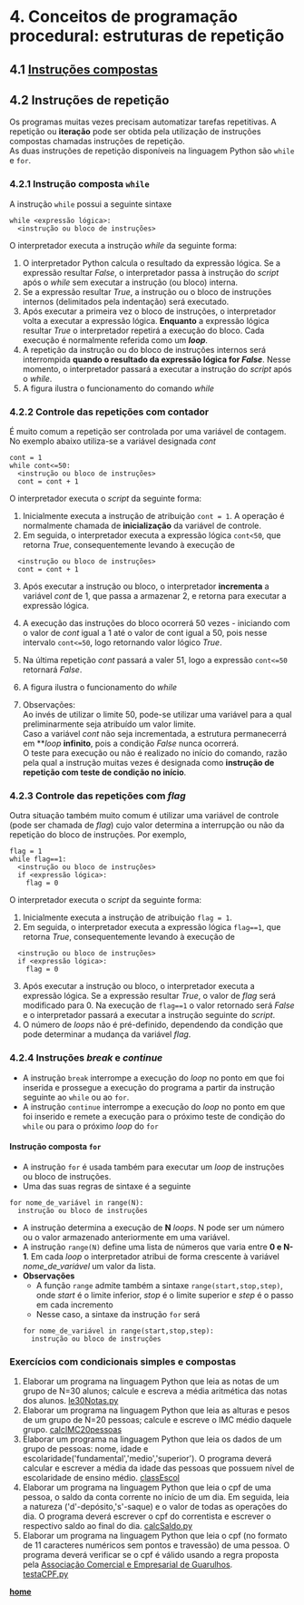 # 4. Conceitos de programação procedural: estruturas de repetição  
## 4.1 [Instruções compostas](https://docs.python.org/pt-br/3/reference/compound_stmts.html)

## 4.2 Instruções de repetição  
Os programas muitas vezes precisam automatizar tarefas repetitivas. A repetição ou **iteração** pode ser obtida pela utilização de instruções compostas chamadas instruções de repetição.  
As duas instruções de repetição disponíveis na linguagem Python são `while` e `for`.

### 4.2.1 Instrução composta `while`
A instrução `while` possui a seguinte sintaxe  
```
while <expressão lógica>:
  <instrução ou bloco de instruções>
```  
O interpretador executa a instrução *while* da seguinte forma:
1. O interpretador Python calcula o resultado da expressão lógica. Se a expressão resultar *False*, o interpretador passa à instrução do *script* após o *while* sem executar a instrução (ou bloco) interna.
2. Se a expressão resultar *True*, a instrução ou o bloco de instruções internos (delimitados pela indentação) será executado.
3. Após executar a primeira vez o bloco de instruções, o interpretador volta a executar a expressão lógica. **Enquanto** a expressão lógica resultar *True* o interpretador repetirá a execução do bloco. Cada execução é normalmente referida como um ***loop***.
4. A repetição da instrução ou do bloco de instruções internos será interrompida **quando o resultado da expressão lógica for *False***. Nesse momento, o interpretador passará a executar a instrução do *script* após o *while*.
5. A figura ilustra o funcionamento do comando *while*

### 4.2.2 Controle das repetições com **contador**  
É muito comum a repetição ser controlada por uma variável de contagem. No exemplo abaixo utiliza-se a variável designada *cont*  
```
cont = 1
while cont<=50:
  <instrução ou bloco de instruções>
  cont = cont + 1
```  
O interpretador executa o *script* da seguinte forma:
1. Inicialmente executa a instrução de atribuição `cont = 1`. A operação é normalmente chamada de **inicialização** da variável de controle.
2. Em seguida, o interpretador executa a expressão lógica `cont<50`, que retorna *True*, consequentemente levando à execução de  
  ```
    <instrução ou bloco de instruções>
    cont = cont + 1
  ```  
3. Após executar a instrução ou bloco, o interpretador **incrementa** a variável *cont* de 1, que passa a armazenar 2, e retorna para executar a expressão lógica.
4. A execução das instruções do bloco ocorrerá 50 vezes - iniciando com o valor de *cont* igual a 1 até o valor de cont igual a 50, pois nesse intervalo `cont<=50`, logo retornando valor lógico *True*.
5. Na última repetição *cont* passará a valer 51, logo a expressão `cont<=50` retornará *False*.
6. A figura ilustra o funcionamento do *while*

7. Observações:  
  Ao invés de utilizar o limite 50, pode-se utilizar uma variável para a qual preliminarmente seja atribuído um valor limite.  
  Caso a variável *cont* não seja incrementada, a estrutura permanecerrá em ***loop* **infinito**, pois a condição *False* nunca ocorrerá.  
  O teste para execução ou não é realizado no início do comando, razão pela qual a instrução muitas vezes é designada como **instrução de repetição com teste de condição no início**.
  
### 4.2.3 Controle das repetições com *flag*
Outra situação também muito comum é utilizar uma variável de controle (pode ser chamada de *flag*) cujo valor determina a interrupção ou não da repetição do bloco de instruções. Por exemplo,  
```
flag = 1
while flag==1:
  <instrução ou bloco de instruções>
  if <expressão lógica>:
    flag = 0
```  
O interpretador executa o *script* da seguinte forma:
1. Inicialmente executa a instrução de atribuição `flag = 1`.
2. Em seguida, o interpretador executa a expressão lógica `flag==1`, que retorna *True*, consequentemente levando à execução de  
  ```
    <instrução ou bloco de instruções>
    if <expressão lógica>:
      flag = 0
  ```  
3. Após executar a instrução ou bloco, o interpretador executa a expressão lógica. Se a expressão resultar *True*, o valor de *flag* será modificado para 0. Na execução de `flag==1` o valor retornado será *False* e o interpretador passará a executar a instrução seguinte do *script*.
4. O número de *loops* não é pré-definido, dependendo da condição que pode determinar a mudança da variável *flag*.

### 4.2.4 Instruções ***break*** e ***continue***
- A instrução `break` interrompe a execução do *loop* no ponto em que foi inserida e prossegue a execução do programa a partir da instrução seguinte ao `while` ou ao `for`.
- A instrução `continue` interrompe a execução do *loop* no ponto em que foi inserido e remete a execução para o próximo teste de condição do `while` ou para o próximo *loop* do `for` 

#### Instrução composta `for` 
- A instrução `for` é usada também para executar um *loop* de instruções ou bloco de instruções.
- Uma das suas regras de sintaxe é a seguinte  
```
for nome_de_variável in range(N):
  instrução ou bloco de instruções
```
- A instrução determina a execução de **N** *loops*. N pode ser um número ou o valor armazenado anteriormente em uma variável.    
- A instrução `range(N)` define uma lista de números que varia entre **0 e N-1**. Em cada *loop* o interpretador atribui de forma crescente à variável *nome_de_variável* um valor da lista.
- **Observações**  
  - A função `range` admite também a sintaxe `range(start,stop,step)`, onde *start* é o limite inferior, *stop* é o limite superior e *step* é o passo em cada incremento
  - Nesse caso, a sintaxe da instrução `for` será
  ```
  for nome_de_variável in range(start,stop,step):
    instrução ou bloco de instruções
  ```



### Exercícios com condicionais simples e compostas  
1. Elaborar um programa na linguagem Python que leia as notas de um grupo de N=30 alunos; calcule e escreva a média aritmética das notas dos alunos.  [le30Notas.py](https://github.com/claytonjasilva/prog_exemplos/blob/main/le30Notas.py)   
2. Elaborar um programa na linguagem Python que leia as alturas e pesos de um grupo de N=20 pessoas; calcule e escreve o IMC médio daquele grupo. [calcIMC20pessoas](https://github.com/claytonjasilva/prog_exemplos/blob/main/calcIMC20pessoas.py)
3. Elaborar um programa na linguagem Python que leia os dados de um grupo de pessoas: nome, idade e escolaridade('fundamental','medio','superior'). O programa deverá calcular e escrever a média da idade das pessoas que possuem nível de escolaridade de ensino médio. [classEscol](https://github.com/claytonjasilva/prog_exemplos/blob/main/classEscol.py)
4. Elaborar um programa na linguagem Python que leia o cpf de uma pessoa, o saldo da conta corrente no início de um dia. Em seguida, leia a natureza ('d'-depósito,'s'-saque) e o valor de todas as operações do dia. O programa deverá escrever o cpf do correntista e escrever o respectivo saldo ao final do dia. [calcSaldo.py](https://github.com/claytonjasilva/prog_exemplos/blob/main/calcSaldo.py)  
6. Elaborar um programa na linguagem Python que leia o cpf (no formato de 11 caracteres numéricos sem pontos e travessão) de uma pessoa. O programa deverá verificar se o cpf é válido usando a regra proposta pela [Associação Comercial e Empresarial de Guarulhos](https://www.aceguarulhos.com.br/blog/como-saber-se-um-cpf-e-verdadeiro/#gsc.tab=0).  
[testaCPF.py](https://github.com/claytonjasilva/prog_exemplos/blob/main/testaCPF.py)

**[home](https://github.com/claytonjasilva/claytonjasilva.github.io/blob/main/progPython_aulas.md)**

